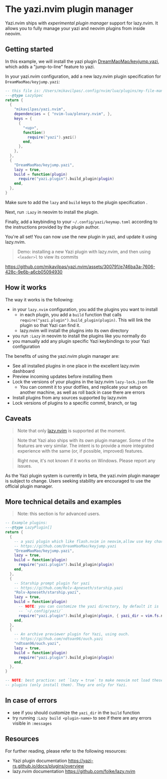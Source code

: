 # The yazi.nvim plugin manager

Yazi.nvim ships with _experimental plugin manager_ support for lazy.nvim. It
allows you to fully manage your yazi and neovim plugins from inside neovim.

## Getting started

In this example, we will install the yazi plugin
[DreamMaoMao/keyjump.yazi](https://github.com/DreamMaoMao/keyjump.yazi), which
adds a "jump-to-line" feature to yazi.

In your yazi.nvim configuration, add a new lazy.nvim plugin specification for
`DreamMaoMao/keyjump.yazi`:

```lua
-- this file is: /Users/mikavilpas/.config/nvim/lua/plugins/my-file-manager.lua
---@type LazySpec
return {
  {
    "mikavilpas/yazi.nvim",
    dependencies = { "nvim-lua/plenary.nvim", },
    keys = {
      {
        "<up>",
        function()
          require("yazi").yazi()
        end,
      },
    },
  },
  {
    "DreamMaoMao/keyjump.yazi",
    lazy = true,
    build = function(plugin)
      require("yazi.plugin").build_plugin(plugin)
    end,
  },
}
```

Make sure to add the `lazy` and `build` keys to the plugin specification .

Next, run `:Lazy` in neovim to install the plugin.

Finally, add a keybinding to your `~/.config/yazi/keymap.toml` according to the
instructions provided by the plugin author.

You're all set! You can now use the new plugin in yazi, and update it using
lazy.nvim.

> Demo: installing a new Yazi plugin with lazy.nvim, and then using `<leader>l`
> to view its commits

<https://github.com/mikavilpas/yazi.nvim/assets/300791/e746ba3a-7606-428c-9e6b-a6cb05094930>

## How it works

The way it works is the following:

- in your `lazy.nvim` configuration, you add the plugins you want to install
  - in each plugin, you add a `build` function that calls
    `require("yazi.plugin").build_plugin(plugin)`. This will link the plugin so
    that Yazi can find it.
  - lazy.nvim will install the plugins into its own directory
- you run `:Lazy` in neovim to install the plugins like you normally do
- you manually add any plugin specific Yazi keybindings to your Yazi
  configuration

The benefits of using the yazi.nvim plugin manager are:

- See all installed plugins in one place in the excellent lazy.nvim dashboard
- Preview incoming updates before installing them
- Lock the versions of your plugins in the lazy.nvim `lazy-lock.json` file
  - You can commit it to your dotfiles, and replicate your setup on another
    machine, as well as roll back in case there are errors
- Install plugins from any sources supported by lazy.nvim
- Lock versions of plugins to a specific commit, branch, or tag

## Caveats

> Note that only [lazy.nvim](https://github.com/folke/lazy.nvim) is supported at
> the moment.

> Note that Yazi also ships with its own plugin manager. Some of the features
> are very similar. The intent is to provide a more integrated experience with
> the same (or, if possible, improved) features.

> Right now, it's not known if it works on Windows. Please report any issues.

As the Yazi plugin system is currently in beta, the yazi.nvim plugin manager is
subject to change. Users seeking stability are encouraged to use the official
plugin manager.

## More technical details and examples

> Note: this section is for advanced users.

```lua
-- Example plugins:
---@type LazyPlugin[]
return {
  {
    -- a yazi plugin which like flash.nvim in neovim,allow use key char to Precise selection
    -- https://github.com/DreamMaoMao/keyjump.yazi
    "DreamMaoMao/keyjump.yazi",
    lazy = true,
    build = function(plugin)
      require("yazi.plugin").build_plugin(plugin)
    end,
  },
  {
    -- Starship prompt plugin for yazi
    -- https://github.com/Rolv-Apneseth/starship.yazi
    "Rolv-Apneseth/starship.yazi",
    lazy = true,
    build = function(plugin)
      -- NOTE: you can customize the yazi directory, by default it is
      -- `~/.config/yazi/`
      require("yazi.plugin").build_plugin(plugin, { yazi_dir = vim.fs.normalize("~/.config/yazi/") })
    end,
  },
  {
    -- An archive previewer plugin for Yazi, using ouch.
    -- https://github.com/ndtoan96/ouch.yazi
    "ndtoan96/ouch.yazi",
    lazy = true,
    build = function(plugin)
      require("yazi.plugin").build_plugin(plugin)
    end,
  },
}

-- NOTE: best practice: set `lazy = true` to make neovim not load these
-- plugins (only install them). They are only for Yazi.
```

## In case of errors

- see if you should customize the `yazi_dir` in the `build` function
- try running `:Lazy build <plugin-name>` to see if there are any errors visible
  in `:messages`

## Resources

For further reading, please refer to the following resources:

- Yazi plugin documentation <https://yazi-rs.github.io/docs/plugins/overview>
- lazy.nvim documentation <https://github.com/folke/lazy.nvim>
